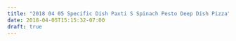 ```yaml
---
title: "2018 04 05 Specific Dish Paxti S Spinach Pesto Deep Dish Pizza"
date: 2018-04-05T15:15:32-07:00
draft: true
---
```


